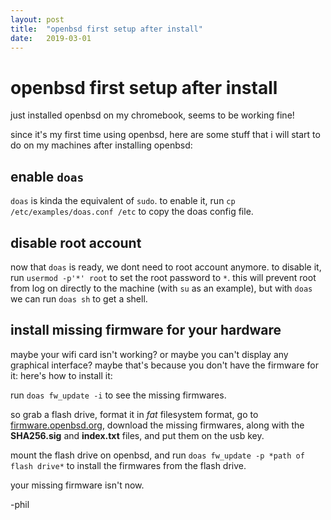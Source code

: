 ```yaml
---
layout: post
title:  "openbsd first setup after install"
date:   2019-03-01
---
```


# openbsd first setup after install

just installed openbsd on my chromebook, seems to be working fine!

since it's my first time using openbsd, here are some stuff that i will start to do on my machines after installing openbsd:

## enable `doas`

`doas` is kinda the equivalent of `sudo`. to enable it, run `cp /etc/examples/doas.conf /etc` to copy the doas config file.

## disable root account

now that `doas` is ready, we dont need to root account anymore. to disable it, run `usermod -p'*' root` to set the root password to `*`. this will prevent root from log on directly to the machine (with `su` as an example), but with `doas` we can run `doas sh` to get a shell.

## install missing firmware for your hardware

maybe your wifi card isn't working? or maybe you can't display any graphical interface? maybe that's because you don't have the firmware for it: here's how to install it:

run `doas fw_update -i` to see the missing firmwares.

so grab a flash drive, format it in *fat* filesystem format, go to [firmware.openbsd.org](http://firmware.openbsd.org/firmware/), download the missing firmwares, along with the **SHA256.sig** and **index.txt** files, and put them on the usb key.

mount the flash drive on openbsd, and run `doas fw_update -p *path of flash drive*` to install the firmwares from the flash drive.

your missing firmware isn't now.

-phil
